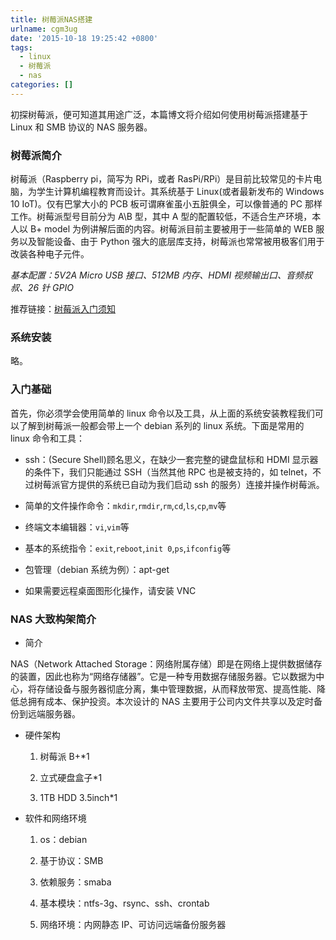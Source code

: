 ```yaml
---
title: 树莓派NAS搭建
urlname: cgm3ug
date: '2015-10-18 19:25:42 +0800'
tags:
  - linux
  - 树莓派
  - nas
categories: []
---
```


初探树莓派，便可知道其用途广泛，本篇博文将介绍如何使用树莓派搭建基于 Linux 和 SMB 协议的 NAS 服务器。

### 树莓派简介

树莓派（Raspberry pi，简写为 RPi，或者 RasPi/RPi）是目前比较常见的卡片电脑，为学生计算机编程教育而设计。其系统基于 Linux(或者最新发布的 Windows 10 IoT)。仅有巴掌大小的 PCB 板可谓麻雀虽小五脏俱全，可以像普通的 PC 那样工作。树莓派型号目前分为 A\B 型，其中 A 型的配置较低，不适合生产环境，本人以 B+ model 为例讲解后面的内容。树莓派目前主要被用于一些简单的 WEB 服务以及智能设备、由于 Python 强大的底层库支持，树莓派也常常被用极客们用于改装各种电子元件。

<!-- more -->

_基本配置：5V2A Micro USB 接口、512MB 内存、HDMI 视频输出口、音频叔叔、26 针 GPIO_

推荐链接：[树莓派入门须知](http://www.shumeipai.net/thread-21180-1-1.html?_dsign=81e52e75)

### 系统安装

略。

### 入门基础

首先，你必须学会使用简单的 linux 命令以及工具，从上面的系统安装教程我们可以了解到树莓派一般都会带上一个 debian 系列的 linux 系统。下面是常用的 linux 命令和工具：

- ssh：(Secure Shell)顾名思义，在缺少一套完整的键盘鼠标和 HDMI 显示器的条件下，我们只能通过 SSH（当然其他 RPC 也是被支持的，如 telnet，不过树莓派官方提供的系统已自动为我们启动 ssh 的服务）连接并操作树莓派。

- 简单的文件操作命令：`mkdir`,`rmdir`,`rm`,`cd`,`ls`,`cp`,`mv`等

- 终端文本编辑器：`vi`,`vim`等

- 基本的系统指令：`exit`,`reboot`,`init 0`,`ps`,`ifconfig`等

- 包管理（debian 系统为例）：apt-get

- 如果需要远程桌面图形化操作，请安装 VNC

### NAS 大致构架简介

- 简介

NAS（Network Attached Storage：网络附属存储）即是在网络上提供数据储存的装置，因此也称为“网络存储器”。它是一种专用数据存储服务器。它以数据为中心，将存储设备与服务器彻底分离，集中管理数据，从而释放带宽、提高性能、降低总拥有成本、保护投资。本次设计的 NAS 主要用于公司内文件共享以及定时备份到远端服务器。

- 硬件架构

  1.  树莓派 B+\*1

  2.  立式硬盘盒子\*1

  3.  1TB HDD 3.5inch\*1

- 软件和网络环境

  1.  os：debian

  2.  基于协议：SMB

  3.  依赖服务：smaba

  4.  基本模块：ntfs-3g、rsync、ssh、crontab

  5.  网络环境：内网静态 IP、可访问远端备份服务器
